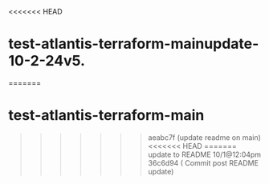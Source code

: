<<<<<<< HEAD
# test-atlantis-terraform-mainupdate-10-2-24v5.
=======
# test-atlantis-terraform-main
>>>>>>> aeabc7f (update readme on main)
<<<<<<< HEAD
=======
update to README 10/1@12:04pm
>>>>>>> 36c6d94 (  Commit post README update)
